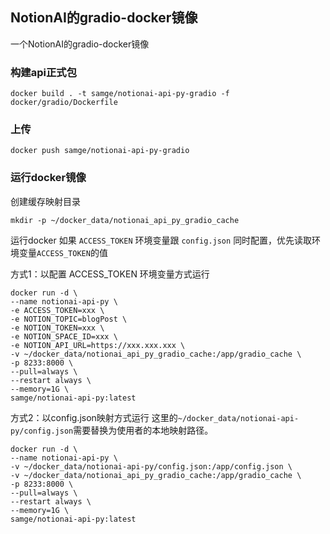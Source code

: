 ## NotionAI的gradio-docker镜像
一个NotionAI的gradio-docker镜像

### 构建api正式包
```shell
docker build . -t samge/notionai-api-py-gradio -f docker/gradio/Dockerfile
```

### 上传
```shell
docker push samge/notionai-api-py-gradio
```

### 运行docker镜像

创建缓存映射目录
```shell
mkdir -p ~/docker_data/notionai_api_py_gradio_cache
```

运行docker
如果 `ACCESS_TOKEN` 环境变量跟 `config.json` 同时配置，优先读取环境变量`ACCESS_TOKEN`的值

方式1：以配置 ACCESS_TOKEN 环境变量方式运行
```shell
docker run -d \
--name notionai-api-py \
-e ACCESS_TOKEN=xxx \
-e NOTION_TOPIC=blogPost \
-e NOTION_TOKEN=xxx \
-e NOTION_SPACE_ID=xxx \
-e NOTION_API_URL=https://xxx.xxx.xxx \
-v ~/docker_data/notionai_api_py_gradio_cache:/app/gradio_cache \
-p 8233:8000 \
--pull=always \
--restart always \
--memory=1G \
samge/notionai-api-py:latest
```

方式2：以config.json映射方式运行
这里的`~/docker_data/notionai-api-py/config.json`需要替换为使用者的本地映射路径。
```shell
docker run -d \
--name notionai-api-py \
-v ~/docker_data/notionai-api-py/config.json:/app/config.json \
-v ~/docker_data/notionai_api_py_gradio_cache:/app/gradio_cache \
-p 8233:8000 \
--pull=always \
--restart always \
--memory=1G \
samge/notionai-api-py:latest
```